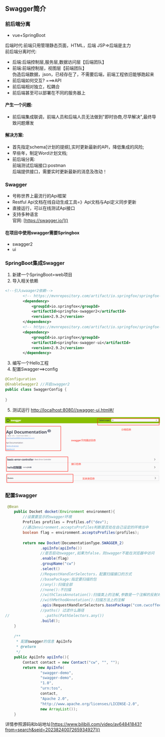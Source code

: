 ## Swagger简介  
### 前后端分离
- vue+SpringBoot

后端时代:前端只用管理静态页面，HTML，后端 JSP=>后端是主力  
前后端分离时代:    

- 后端:后端控制层,服务层,数据访问层【后端团队】
- 前端:前端控制层，视图层【前端团队】  
伪造后端数据，json，已经存在了，不需要后端，前端工程依旧能够跑起来
- 前后端如何交互? ===>API
- 前后端相对独立，松耦合
- 前后端甚至可以部署在不同的服务器上


#### 产生一个问题:
- 前后端集成联调，前端人员和后端人员无法做到"即时协商,尽早解决",最终导致问题爆发  
#### 解决方案:
- 首先指定schema[计划的提纲],实时更新最新的API，降低集成的风险;
- 早些年，制定Word计划文档;
- 前后端分离:  
    前端测试后端接口:postman  
    后端提供接口，需要实时更新最新的消息及改动！  

### Swagger  
- 号称世界上最流行的Api框架  
- Restful Api文档在线自动生成工具=》Api文档与Api定义同步更新  
- 直接运行，可以在线测试Api接口
- 支持多种语言  
官网: [https://swagger.io/]()  

#### 在项目中使用swagger需要Springbox
- swagger2
- ui  

### SpringBoot集成Swagger  
1. 新建一个SpringBoot=web项目
2. 导入相关依赖
```xml
<!--引入swaager2依赖-->
        <!-- https://mvnrepository.com/artifact/io.springfox/springfox-swagger2 -->
        <dependency>
            <groupId>io.springfox</groupId>
            <artifactId>springfox-swagger2</artifactId>
            <version>2.9.2</version>
        </dependency>
        <!-- https://mvnrepository.com/artifact/io.springfox/springfox-swagger-ui -->
        <dependency>
            <groupId>io.springfox</groupId>
            <artifactId>springfox-swagger-ui</artifactId>
            <version>2.9.2</version>
        </dependency>
```  
3. 编写一个Hello工程
4. 配置Swagger==>config  
```java
@Configuration
@EnableSwagger2 //开启swagger2
public class SwaggerConfig {

}
```
5. 测试运行  [http://localhost:8080//swagger-ui.html#/]()  

![](./image/swagger.png)

### 配置Swagger  
```java
 @Bean
    public Docket docket(Environment environment){
        //设置要显示的swagger环境
        Profiles profiles = Profiles.of("dev");
        //通过environment.acceptsProfiles判断是否处在自己设定的环境当中
        boolean flag = environment.acceptsProfiles(profiles);

        return new Docket(DocumentationType.SWAGGER_2)
                .apiInfo(apiInfo())
                //是否启动swagger,如果为false，则swagger不能在浏览器中访问
                .enable(flag)
                .groupName("cw")
                .select()
                //RequestHandlerSelectors，配置扫描接口的方式
                //basePackage:指定要扫描的包
                //any():扫描全部
                //none():不扫描
                //withClassAnnotation():扫描类上的注解,参数是一个注解的反射对象
                //withMethodAnnotation():扫描方法上的注解
                .apis(RequestHandlerSelectors.basePackage("com.cwcoffee.swagger.controller"))
                //paths() 过滤什么路径
//                .paths(PathSelectors.any())
                .build();
    }

    /**
     * 配置swagger的信息 ApiInfo
     * @return
     */
    public ApiInfo apiInfo(){
        Contact contact = new Contact("cw", "", "");
        return new ApiInfo(
                "swagger-demo",
                "swagger-demo",
                "1.0",
                "urn:tos",
                contact,
                "Apache 2.0",
                "http://www.apache.org/licenses/LICENSE-2.0",
                new ArrayList());
    }
```  

详情参照源码和b站地址[https://www.bilibili.com/video/av64841843?from=search&seid=2023824007265934927]()